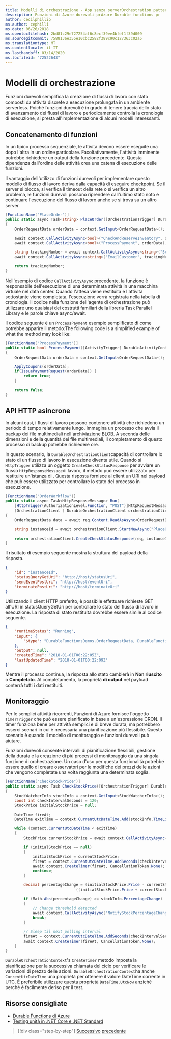 ```yaml
---
title: Modelli di orchestrazione - App senza serverOrchestration patterns - Serverless apps
description: Funzioni di Azure durevoli prAzure Durable functions pr
author: cecilphillip
ms.author: cephilli
ms.date: 06/26/2018
ms.openlocfilehash: 2bd81c29e727254af6c8ecf39ee4bfef1f39d009
ms.sourcegitcommit: 7588136e355e10cbc2582f389c90c127363c02a5
ms.translationtype: MT
ms.contentlocale: it-IT
ms.lasthandoff: 03/14/2020
ms.locfileid: "72522643"
---
```

# <a name="orchestration-patterns"></a>Modelli di orchestrazione

Funzioni durevoli semplifica la creazione di flussi di lavoro con stato composti da attività discrete a esecuzione prolungata in un ambiente serverless. Poiché funzioni durevoli è in grado di tenere traccia dello stato di avanzamento dei flussi di lavoro e periodicamente controlla la cronologia di esecuzione, si presta all'implementazione di alcuni modelli interessanti.

## <a name="function-chaining"></a>Concatenamento di funzioni

In un tipico processo sequenziale, le attività devono essere eseguite una dopo l'altra in un ordine particolare. Facoltativamente, l'attività imminente potrebbe richiedere un output della funzione precedente. Questa dipendenza dall'ordine delle attività crea una catena di esecuzione delle funzioni.

Il vantaggio dell'utilizzo di funzioni durevoli per implementare questo modello di flusso di lavoro deriva dalla capacità di eseguire checkpoint. Se il server si blocca, si verifica il timeout della rete o si verifica un altro problema, le funzioni durevoli possono riprendere dall'ultimo stato noto e continuare l'esecuzione del flusso di lavoro anche se si trova su un altro server.

```csharp
[FunctionName("PlaceOrder")]
public static async Task<string> PlaceOrder([OrchestrationTrigger] DurableOrchestrationContext context)
{
    OrderRequestData orderData = context.GetInput<OrderRequestData>();

    await context.CallActivityAsync<bool>("CheckAndReserveInventory", orderData);
    await context.CallActivityAsync<bool>("ProcessPayment", orderData);

    string trackingNumber = await context.CallActivityAsync<string>("ScheduleShipping", orderData);
    await context.CallActivityAsync<string>("EmailCustomer", trackingNumber);

    return trackingNumber;
}
```

Nell'esempio di codice `CallActivityAsync` precedente, la funzione è responsabile dell'esecuzione di una determinata attività in una macchina virtuale nel data center. Quando l'attesa viene restituita e l'attività sottostante viene completata, l'esecuzione verrà registrata nella tabella di cronologia. Il codice nella funzione dell'agente di orchestrazione può utilizzare uno qualsiasi dei costrutti familiari della libreria Task Parallel Library e le parole chiave async/await.

Il codice seguente è un `ProcessPayment` esempio semplificato di come potrebbe apparire il metodo:The following code is a simplified example of what the method may look like:

```csharp
[FunctionName("ProcessPayment")]
public static bool ProcessPayment([ActivityTrigger] DurableActivityContext context)
{
    OrderRequestData orderData = context.GetInput<OrderRequestData>();

    ApplyCoupons(orderData);
    if(IssuePaymentRequest(orderData)) {
        return true;
    }

    return false;
}
```

## <a name="asynchronous-http-apis"></a>API HTTP asincrone

In alcuni casi, i flussi di lavoro possono contenere attività che richiedono un periodo di tempo relativamente lungo. Immagina un processo che avvia il backup dei file multimediali nell'archiviazione BLOB. A seconda delle dimensioni e della quantità dei file multimediali, il completamento di questo processo di backup potrebbe richiedere ore.

In questo scenario, la `DurableOrchestrationClient`capacità di controllare lo stato di un flusso di lavoro in esecuzione diventa utile. Quando si `HttpTrigger` utilizza un oggetto `CreateCheckStatusResponse` per avviare un flusso `HttpResponseMessage`di lavoro, il metodo può essere utilizzato per restituire un'istanza di . Questa risposta fornisce al client un URI nel payload che può essere utilizzato per controllare lo stato del processo in esecuzione.

```csharp
[FunctionName("OrderWorkflow")]
public static async Task<HttpResponseMessage> Run(
    [HttpTrigger(AuthorizationLevel.Function, "POST")]HttpRequestMessage req,
    [OrchestrationClient ] DurableOrchestrationClient orchestrationClient)
{
    OrderRequestData data = await req.Content.ReadAsAsync<OrderRequestData>();

    string instanceId = await orchestrationClient.StartNewAsync("PlaceOrder", data);

    return orchestrationClient.CreateCheckStatusResponse(req, instanceId);
}
```

Il risultato di esempio seguente mostra la struttura del payload della risposta.

```json
{
    "id": "instanceId",
    "statusQueryGetUri": "http://host/statusUri",
    "sendEventPostUri": "http://host/eventUri",
    "terminatePostUri": "http://host/terminateUri"
}
```

Utilizzando il client HTTP preferito, è possibile effettuare richieste GET all'URI in statusQueryGetUri per controllare lo stato del flusso di lavoro in esecuzione. La risposta di stato restituita dovrebbe essere simile al codice seguente.

```json
{
    "runtimeStatus": "Running",
    "input": {
        "$type": "DurableFunctionsDemos.OrderRequestData, DurableFunctionsDemos"
    },
    "output": null,
    "createdTime": "2018-01-01T00:22:05Z",
    "lastUpdatedTime": "2018-01-01T00:22:09Z"
}
```

Mentre il processo continua, la risposta allo stato cambierà in **Non riuscito** o **Completato**. Al completamento, la proprietà **di output** nel payload conterrà tutti i dati restituiti.

## <a name="monitoring"></a>Monitoraggio

Per le semplici attività ricorrenti, Funzioni di Azure fornisce l'oggetto `TimerTrigger` che può essere pianificato in base a un'espressione CRON. Il timer funziona bene per attività semplici e di breve durata, ma potrebbero esserci scenari in cui è necessaria una pianificazione più flessibile. Questo scenario è quando il modello di monitoraggio e funzioni durevoli può aiutare.

Funzioni durevoli consente intervalli di pianificazione flessibili, gestione della durata e la creazione di più processi di monitoraggio da una singola funzione di orchestrazione. Un caso d'uso per questa funzionalità potrebbe essere quello di creare osservatori per le modifiche dei prezzi delle azioni che vengono completate una volta raggiunta una determinata soglia.

```csharp
[FunctionName("CheckStockPrice")]
public static async Task CheckStockPrice([OrchestrationTrigger] DurableOrchestrationContext context)
{
    StockWatcherInfo stockInfo = context.GetInput<StockWatcherInfo>();
    const int checkIntervalSeconds = 120;
    StockPrice initialStockPrice = null;

    DateTime fireAt;
    DateTime exitTime = context.CurrentUtcDateTime.Add(stockInfo.TimeLimit);

    while (context.CurrentUtcDateTime < exitTime)
    {
        StockPrice currentStockPrice = await context.CallActivityAsync<StockPrice>("GetStockPrice", stockInfo);

        if (initialStockPrice == null)
        {
            initialStockPrice = currentStockPrice;
            fireAt = context.CurrentUtcDateTime.AddSeconds(checkIntervalSeconds);
            await context.CreateTimer(fireAt, CancellationToken.None);
            continue;
        }

        decimal percentageChange = (initialStockPrice.Price - currentStockPrice.Price) /
                               ((initialStockPrice.Price + currentStockPrice.Price) / 2);

        if (Math.Abs(percentageChange) >= stockInfo.PercentageChange)
        {
            // Change threshold detected
            await context.CallActivityAsync("NotifyStockPercentageChange", currentStockPrice);
            break;
        }

        // Sleep til next polling interval
        fireAt = context.CurrentUtcDateTime.AddSeconds(checkIntervalSeconds);
        await context.CreateTimer(fireAt, CancellationToken.None);
    }
}
```

`DurableOrchestrationContext`'s `CreateTimer` metodo imposta la pianificazione per la successiva chiamata del ciclo per verificare le variazioni di prezzo delle azioni. `DurableOrchestrationContext`ha anche `CurrentUtcDateTime` una proprietà per ottenere il valore DateTime corrente in UTC. È preferibile utilizzare questa proprietà `DateTime.UtcNow` anziché perché è facilmente deriso per il test.

## <a name="recommended-resources"></a>Risorse consigliate

- [Durable Functions di Azure](https://docs.microsoft.com/azure/azure-functions/durable-functions-overview)
- [Testing unità in .NET Core e .NET Standard](../../core/testing/index.md)

>[!div class="step-by-step"]
>[Successivo](durable-azure-functions.md)
>[precedente](serverless-business-scenarios.md)
